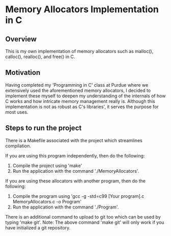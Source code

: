 # Memory Allocators Implementation in C

## Overview
This is my own implementation of memory allocators such as malloc(), calloc(), realloc(), and free() in C.

## Motivation
Having completed my 'Programming in C' class at Purdue where we extensively used the aforementioned memory allocators, I decided to implement these myself to deepen my understanding of the internals of how C works and how intricate memory management really is. Although this implementation is not as robust as C's libraries', it serves the purpose for most uses.

## Steps to run the project
There is a Makefile associated with the project which streamlines compilation.

If you are using this program independently, then do the following:
1. Compile the project using 'make'
2. Run the application with the command './MemoryAllocators'.

If you are using these allocators with another program, then do the following:
1. Compile the program using 'gcc -g -std=c99 [Your program].c MemoryAllocators.c -o Program'
2. Run the application with the command './Program'.

There is an additional command to upload to git too which can be used by typing 'make git'.
Note: The above command 'make git' will only work if you have initialized a git repository.
